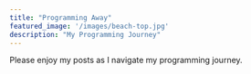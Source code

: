 ```yaml
---
title: "Programming Away"
featured_image: '/images/beach-top.jpg'
description: "My Programming Journey"
---
```

Please enjoy my posts as I navigate my programming journey.
